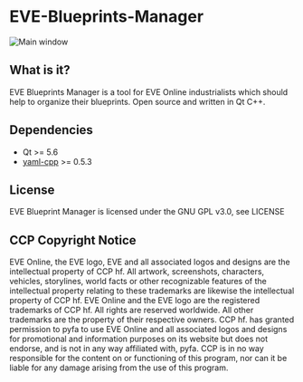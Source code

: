 # EVE-Blueprints-Manager
![Main window](http://i.imgur.com/wUceNtD.png)

## What is it?

EVE Blueprints Manager is a tool for EVE Online industrialists which should help to organize their blueprints. Open source and written in Qt C++.

## Dependencies
  - Qt >= 5.6
  - [yaml-cpp] >= 0.5.3

## License

EVE Blueprint Manager is licensed under the GNU GPL v3.0, see LICENSE

## CCP Copyright Notice

EVE Online, the EVE logo, EVE and all associated logos and designs are the intellectual property of CCP hf. All artwork, screenshots, characters, vehicles, storylines, world facts or other recognizable features of the intellectual property relating to these trademarks are likewise the intellectual property of CCP hf. EVE Online and the EVE logo are the registered trademarks of CCP hf. All rights are reserved worldwide. All other trademarks are the property of their respective owners. CCP hf. has granted permission to pyfa to use EVE Online and all associated logos and designs for promotional and information purposes on its website but does not endorse, and is not in any way affiliated with, pyfa. CCP is in no way responsible for the content on or functioning of this program, nor can it be liable for any damage arising from the use of this program.

[yaml-cpp]: https://github.com/jbeder/yaml-cpp
